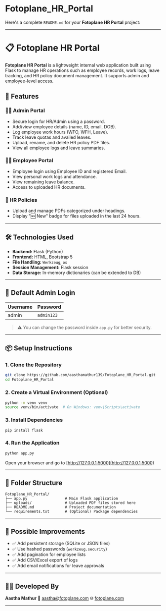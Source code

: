 # Fotoplane_HR_Portal
Here's a complete `README.md` for your **Fotoplane HR Portal** project:

---

# 📋 Fotoplane HR Portal

**Fotoplane HR Portal** is a lightweight internal web application built using Flask to manage HR operations such as employee records, work logs, leave tracking, and HR policy document management. It supports admin and employee-level access.

## 🚀 Features

### 👨‍💼 Admin Portal

* Secure login for HR/Admin using a password.
* Add/view employee details (name, ID, email, DOB).
* Log employee work hours (WFO, WFH, Leave).
* Track leave quotas and availed leaves.
* Upload, rename, and delete HR policy PDF files.
* View all employee logs and leave summaries.

### 👩‍💻 Employee Portal

* Employee login using Employee ID and registered Email.
* View personal work logs and attendance.
* View remaining leave balance.
* Access to uploaded HR documents.

### 📄 HR Policies

* Upload and manage PDFs categorized under headings.
* Display "🆕 New" badge for files uploaded in the last 24 hours.

---

## 🛠️ Technologies Used

* **Backend:** Flask (Python)
* **Frontend:** HTML, Bootstrap 5
* **File Handling:** `Werkzeug`, `os`
* **Session Management:** Flask session
* **Data Storage:** In-memory dictionaries (can be extended to DB)

---

## 🔐 Default Admin Login

| Username | Password   |
| -------- | ---------- |
| admin    | `admin123` |

> ⚠️ You can change the password inside `app.py` for better security.

---

## 📦 Setup Instructions

### 1. Clone the Repository

```bash
git clone https://github.com/aasthamathur139/Fotoplane_HR_Portal.git
cd Fotoplane_HR_Portal
```

### 2. Create a Virtual Environment (Optional)

```bash
python -m venv venv
source venv/bin/activate  # On Windows: venv\Scripts\activate
```

### 3. Install Dependencies

```bash
pip install flask
```

### 4. Run the Application

```bash
python app.py
```

Open your browser and go to [http://127.0.0.1:5000](http://127.0.0.1:5000)

---

## 📁 Folder Structure

```
Fotoplane_HR_Portal/
├── app.py                 # Main Flask application
├── uploads/               # Uploaded PDF files stored here
├── README.md              # Project documentation
└── requirements.txt       # (Optional) Package dependencies
```

---

## 🧠 Possible Improvements

* ✅ Add persistent storage (SQLite or JSON files)
* ✅ Use hashed passwords (`werkzeug.security`)
* ✅ Add pagination for employee lists
* ✅ Add CSV/Excel export of logs
* ✅ Add email notifications for leave approvals

---

## 👩‍💼 Developed By
**Aastha Mathur**
📧 [aastha@fotoplane.com](mailto:aastha@fotoplane.com)
🌐 [fotoplane.com](https://fotoplane.com)

---
